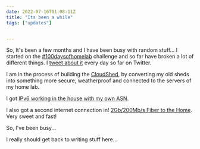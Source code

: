 ```yaml
---
date: 2022-07-16T01:08:11Z
title: "Its been a while"
tags: ["updates"]


---
```

So, It's been a few months and I have been busy with random stuff... I started on the [#100daysofhomelab](https://100daysofhomelab.com) challenge and so far have broken a lot of different things. I [tweet about it](https://twitter.com/tiernano) every day so far on Twitter.

I am in the process of building the [CloudShed](https://cloudshed.net), by converting my old sheds into something more secure, weatherproof and connected to the servers of my home lab.

I got [IPv6 working in the house with my own ASN](https://twitter.com/tiernano/status/1544045862304813058).

I also got a second internet connection in! [2Gb/200Mb/s Fiber to the Home](https://twitter.com/tiernano/status/1537151411435233281). Very sweet and fast!

So, I've been busy...

I really should get back to writing stuff here...
